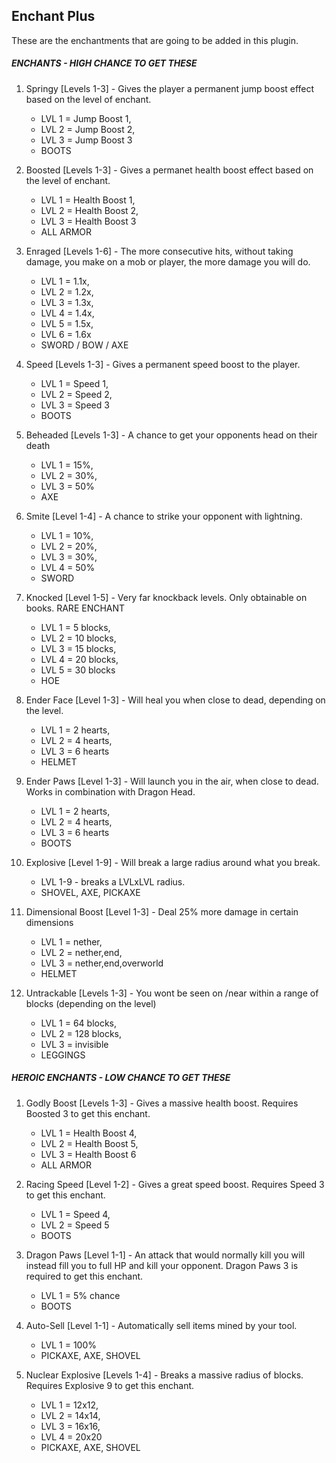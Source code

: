 Enchant Plus
---


These are the enchantments that are going to be 
added in this plugin. 

##### ENCHANTS - HIGH CHANCE TO GET THESE

1. Springy [Levels 1-3] - Gives the player a permanent jump boost effect based on the level of enchant. 
    - LVL 1 = Jump Boost 1, 
    - LVL 2 = Jump Boost 2, 
    - LVL 3 = Jump Boost 3 
    - BOOTS

2. Boosted [Levels 1-3] - Gives a permanet health boost effect based on the level of enchant. 
    - LVL 1 = Health Boost 1, 
    - LVL 2 = Health Boost 2, 
    - LVL 3 = Health Boost 3 
    - ALL ARMOR

3. Enraged [Levels 1-6] - The more consecutive hits, without taking damage, you make on a mob or player, the more damage you will do. 
    - LVL 1 = 1.1x, 
    - LVL 2 = 1.2x, 
    - LVL 3 = 1.3x, 
    - LVL 4 = 1.4x, 
    - LVL 5 = 1.5x, 
    - LVL 6 = 1.6x 
    - SWORD / BOW / AXE

5. Speed [Levels 1-3] - Gives a permanent speed boost to the player. 
    - LVL 1 = Speed 1, 
    - LVL 2 = Speed 2, 
    - LVL 3 = Speed 3 
    - BOOTS

6. Beheaded [Levels 1-3] - A chance to get your opponents head on their death 
    - LVL 1 = 15%, 
    - LVL 2 = 30%, 
    - LVL 3 = 50% 
    - AXE

7. Smite [Level 1-4] - A chance to strike your opponent with lightning. 
    - LVL 1 = 10%, 
    - LVL 2 = 20%, 
    - LVL 3 = 30%, 
    - LVL 4 = 50% 
    - SWORD

8. Knocked [Level 1-5] - Very far knockback levels. Only obtainable on books. RARE ENCHANT 
    - LVL 1 = 5 blocks,
    - LVL 2 = 10 blocks,
    - LVL 3 = 15 blocks,
    - LVL 4 = 20 blocks,
    - LVL 5 = 30 blocks
    - HOE

9. Ender Face [Level 1-3] - Will heal you when close to dead, depending on the level. 
    - LVL 1 = 2 hearts, 
    - LVL 2 = 4 hearts, 
    - LVL 3 = 6 hearts 
    - HELMET

10. Ender Paws [Level 1-3] - Will launch you in the air, when close to dead. Works in combination with Dragon Head. 
    - LVL 1 = 2 hearts,
    - LVL 2 = 4 hearts,
    - LVL 3 = 6 hearts 
    - BOOTS

11. Explosive [Level 1-9] - Will break a large radius around what you break. 
    - LVL 1-9 - breaks a LVLxLVL radius. 
    - SHOVEL, AXE, PICKAXE

12. Dimensional Boost [Level 1-3] - Deal 25% more damage in certain dimensions 
    - LVL 1 = nether,
    - LVL 2 = nether,end,
    - LVL 3 = nether,end,overworld
    - HELMET

4. Untrackable [Levels 1-3] - You wont be seen on /near within a range of blocks (depending on the level) 
    - LVL 1 = 64 blocks,
    - LVL 2 = 128 blocks,
    - LVL 3 = invisible
    - LEGGINGS


##### HEROIC ENCHANTS - LOW CHANCE TO GET THESE

1. Godly Boost [Levels 1-3] - Gives a massive health boost. Requires Boosted 3 to get this enchant. 
    - LVL 1 = Health Boost 4,
    - LVL 2 = Health Boost 5,
    - LVL 3 = Health Boost 6 
    - ALL ARMOR

2. Racing Speed [Level 1-2] - Gives a great speed boost. Requires Speed 3 to get this enchant.
    - LVL 1 = Speed 4,
    - LVL 2 = Speed 5
    - BOOTS

3. Dragon Paws [Level 1-1] - An attack that would normally kill you will instead fill you to full HP and kill your opponent. Dragon Paws 3 is required to get this enchant. 
    - LVL 1 = 5% chance 
    - BOOTS

4. Auto-Sell [Level 1-1] - Automatically sell items mined by your tool. 
    - LVL 1 = 100% 
    - PICKAXE, AXE, SHOVEL

5. Nuclear Explosive [Levels 1-4] - Breaks a massive radius of blocks. Requires Explosive 9 to get this enchant. 
    - LVL 1 = 12x12,
    - LVL 2 = 14x14,
    - LVL 3 = 16x16,
    - LVL 4 = 20x20 
    - PICKAXE, AXE, SHOVEL
